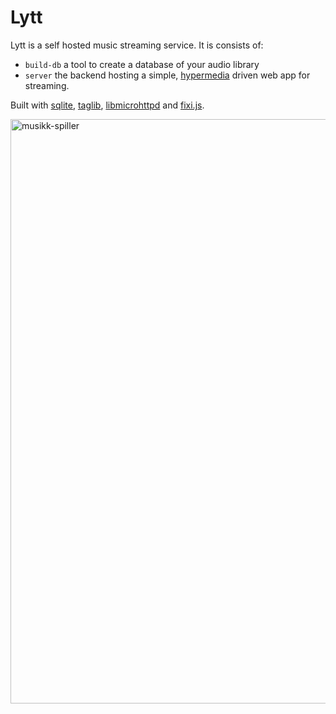 # Lytt
Lytt is a self hosted music streaming service. It is consists of:
 - `build-db` a tool to create a database of your audio library
 - `server` the backend hosting a simple, [hypermedia](https://hypermedia.systems/hypermedia-a-reintroduction/) driven web app for streaming.


Built with [sqlite](https://sqlite.org/), [taglib](https://taglib.org/), [libmicrohttpd](https://www.gnu.org/software/libmicrohttpd/) and [fixi.js](https://github.com/bigskysoftware/fixi).

<img width="1437" height="935" alt="musikk-spiller" src="https://github.com/user-attachments/assets/8f03aff6-e46f-47bd-af7d-ac2e8dd28564" />
